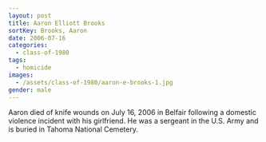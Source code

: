 ```yaml
---
layout: post
title: Aaron Elliott Brooks
sortKey: Brooks, Aaron
date: 2006-07-16
categories:
  - class-of-1980
tags:
  - homicide
images:
  - /assets/class-of-1980/aaron-e-brooks-1.jpg
gender: male
---
```

Aaron died of knife wounds on July 16, 2006 in Belfair following a domestic violence incident with his girlfriend. He was a sergeant in the U.S. Army and is buried in Tahoma National Cemetery.
